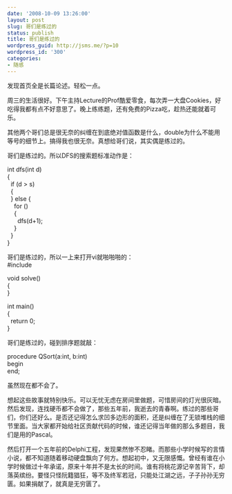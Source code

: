 ```yaml
---
date: '2008-10-09 13:26:00'
layout: post
slug: 哥们是练过的
status: publish
title: 哥们是练过的
wordpress_guid: http://jsms.me/?p=10
wordpress_id: '300'
categories:
- 随感
---
```


发现首页全是长篇论述。轻松一点。  
  
周三的生活很好。下午主持Lecture的Prof酷爱零食，每次弄一大盘Cookies，好吃得我都有点不好意思了。晚上练练题，还有免费的Pizza吃，趁热还能就着可乐。  
  
其他两个哥们总是很无奈的纠缠在到底绝对值函数是什么，double为什么不能用等号的细节上。搞得我也很无奈。真想给哥们说，其实偶是练过的。  
  
哥们是练过的。所以DFS的搜索题标准动作是：  
  
int dfs(int d)  
{  
  if (d > s)  
  {  
  } else {  
    for ()  
    {  
      dfs(d+1);  
    }  
  }  
}  
  
哥们是练过的，所以一上来打开vi就啪啪啪的：  
#include <iostream>  
  
void solve()  
{  
}  
  
int main()  
{  
  return 0;  
}  
  
哥们是练过的，碰到排序题就敲：  
  
procedure QSort(a:int, b:int)  
begin  
end;  
  
虽然现在都不会了。  
  
想起这些故事就特别快乐。可以无忧无虑在房间里做题，可惜房间的灯光很灰暗。然后发现，连找硬币都不会做了，那些五年前，我逝去的青春啊。练过的那些哥们，你们还好么。是否还记得怎么求凹多边形的面积，还是纠缠在了无锁堆栈的细节里面。当大家都开始给社区贡献代码的时候，谁还记得当年做的那么多题目，我们是用的Pascal。  
  
然后打开一个五年前的Delphi工程，发现果然惨不忍睹。而那些小学时候写的言情小说，都不知道随着移动硬盘飘向了何方。想起初中，又无限感慨。曾经有谁在小学时候做过十年承诺，原来十年并不是太长的时间。谁有将桃花源记辛苦背下，却落英缤纷。要怪只怪阮籍猖狂，等不及终军若冠，只能处江湖之远，子子孙孙无穷匮。如果捐献了，就真是无穷匮了。  

